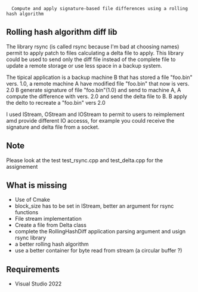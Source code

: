 ```
  Compute and apply signature-based file differences using a rolling hash algorithm
```
## Rolling hash algorithm diff lib
The library rsync (is called rsync because I'm bad at choosing names) permit to apply patch to files calculating a delta file to apply.
This library could be used to send only the diff file instead of the complete file to update a remote storage or use less space in a backup system.

The tipical application is a backup machine B that has stored a file "foo.bin" vers. 1.0, a remote machine A have modified file "foo.bin" that now is vers. 2.0
B generate signature of file "foo.bin"(1.0) and send to machine A, A compute the difference with vers. 2.0 and send the delta file to B.
B apply the delto to recreate a "foo.bin" vers 2.0


I used IStream, OStream and IOStream to permit to users to reimplement amd provide different IO accesss, for example you could receive 
the signature and delta file from a socket.

## Note

Please look at the test test_rsync.cpp and test_delta.cpp for the assignement

## What is missing
- Use of Cmake
- block_size has to be set in IStream, better an argument for rsync functions
- File stream implementation
- Create a file from Delta class
- complete the RollingHashDiff application parsing argument and usign rsync library
- a better rolling hash algorithm 
- use a better container for byte read from stream (a circular buffer ?)

## Requirements

- Visual Studio 2022

